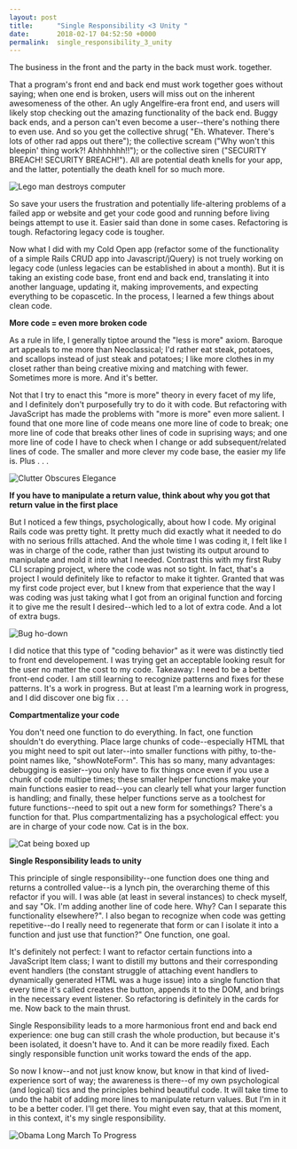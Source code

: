 ```yaml
---
layout: post
title:      "Single Responsibility <3 Unity "
date:       2018-02-17 04:52:50 +0000
permalink:  single_responsibility_3_unity
---
```


The business in the front and the party in the back must work. together. 

That a program's front end and back end must work together goes without saying; when one end is broken, users will miss out on the inherent awesomeness of the other. An ugly Angelfire-era front end, and users will likely stop checking out the amazing functionality of the back end. Buggy back ends, and a person can't even become a user--there's nothing there to even use. And so you get the collective shrug( "Eh. Whatever. There's lots of other rad apps out there"); the collective scream ("Why won't this bleepin' thing work?! Ahhhhhhh!!"); or the collective siren ("SECURITY BREACH! SECURITY BREACH!"). All are potential death knells for your app, and the latter, potentially the death knell for so much more.

![Lego man destroys computer](https://i.imgur.com/7NjztoI.gif)

So save your users the frustration and potentially life-altering problems of a failed app or website and get your code good and running before living beings attempt to use it. Easier said than done in some cases. Refactoring is tough. Refactoring legacy code is tougher.

Now what I did with my Cold Open app (refactor some of the functionality of a simple Rails CRUD app into Javascript/jQuery) is not truely working on legacy code (unless legacies can be established in about a month). But it is taking an existing code base, front end and back end, translating it into another language, updating it, making improvements, and expecting everything to be copascetic. In the process, I learned a few things about clean code.

**More code = even more broken code**

As a rule in life, I generally tiptoe around the "less is more" axiom. Baroque art appeals to me more than Neoclassical; I'd rather eat steak, potatoes, and scallops instead of just steak and potatoes; I like more clothes in my closet rather than being creative mixing and matching with fewer. Sometimes more is more. And it's better.

Not that I try to enact this "more is more" theory in every facet of my life, and I definitely don't purposefully try to do it with code. But refactoring with JavaScript has made the problems with "more is more" even more salient. I found that one more line of code means one more line of code to break; one more line of code that breaks other lines of code in suprising ways; and one more line of code I have to check when I change or add subsequent/related lines of code. The smaller and more clever my code base, the easier my life is. Plus . . .

![Clutter Obscures Elegance](https://i.imgur.com/jnJL3Ye.gif)

**If you have to manipulate a return value, think about why you got that return value in the first place**

But I noticed a few things, psychologically, about how I code. My original Rails code was pretty tight. It pretty much did exactly what it needed to do with no serious frills attached. And the whole time I was coding it, I felt like I was in charge of the code, rather than just twisting its output around to manipulate and mold it into what I needed. Contrast this with  my first Ruby CLI scraping project, where the code was not so tight. In fact, that's a project I would definitely like to refactor to make it tighter. Granted that was my first code project ever, but I knew from that experience that the way I was coding was just taking what I got from an original function and forcing it to give me the result I desired--which led to a lot of extra code. And a lot of extra bugs.

![Bug ho-down](https://i.imgur.com/Bwte04q.gif)

I did notice that this type of "coding behavior" as it were was distinctly tied to front end developement. I was trying get an acceptable looking result for the user no matter the cost to my code. Takeaway: I need to be a better front-end coder.  I am still learning to recognize patterns and fixes for these patterns. It's a work in progress. But at least I'm a learning work in progress, and I did discover one big fix . . .

**Compartmentalize your code**

You don't need one function to do everything. In fact, one function shouldn't do everything. Place large chunks of code--especially HTML that you might need to spit out later--into smaller functions with pithy, to-the-point names like, "showNoteForm". This has so many, many advantages: debugging is easier--you only have to fix things once even if you use a chunk of code multipe times; these smaller helper functions make your main functions easier to read--you can clearly tell what your larger function is handling; and finally, these helper functions serve as a toolchest for future functions--need to spit out a new form for somethings? There's a function for that. Plus compartmentalizing has a psychological effect: you are in charge of your code now. Cat is in the box.

![Cat being boxed up](https://i.imgur.com/7rgBNRf.gif)

**Single Responsibility leads to unity**

This principle of single responsibility--one function does one thing and returns a controlled value--is a lynch pin, the overarching theme of this refactor if you will. I was able (at least in several instances) to check myself, and say "Ok. I'm adding another line of code here. Why? Can I separate this functionality elsewhere?". I also began to recognize when code was getting repetitive--do I really need to regenerate that form or can I isolate it into a function and just use that function?" One function, one goal.

It's definitely not perfect: I want to refactor certain functions into a JavaScript Item class; I want to distill my buttons and their corresponding event handlers (the constant struggle of attaching event handlers to dynamically generated HTML was a huge issue) into a single function that every time it's called creates the button, appends it to the DOM, and brings in the necessary event listener. So refactoring is definitely in the cards for me. Now back to the main thrust.

Single Responsibility leads to a more harmonious front end and back end experience: one bug can still crash the whole production, but because it's been isolated, it doesn't have to. And it can be more readily fixed. Each singly responsible function unit works toward the ends of the app.

So now I know--and not just know know, but know in that kind of lived-experience sort of way; the awareness is there--of my own psychological (and logical) tics and the principles behind beautifuI code.  It will take time to undo the habit of adding more lines to manipulate return values. But I'm in it to be a better coder. I'll get there. You might even say, that at this moment, in this context, it's my single responsibility.

![Obama Long March To Progress](https://i.imgur.com/VjwyVaX.gif)
